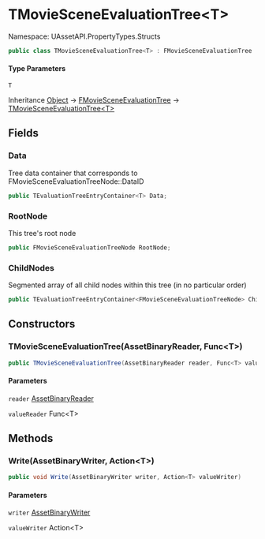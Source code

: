 # TMovieSceneEvaluationTree&lt;T&gt;

Namespace: UAssetAPI.PropertyTypes.Structs

```csharp
public class TMovieSceneEvaluationTree<T> : FMovieSceneEvaluationTree
```

#### Type Parameters

`T`<br>

Inheritance [Object](https://docs.microsoft.com/en-us/dotnet/api/system.object) → [FMovieSceneEvaluationTree](./uassetapi.propertytypes.structs.fmoviesceneevaluationtree.md) → [TMovieSceneEvaluationTree&lt;T&gt;](./uassetapi.propertytypes.structs.tmoviesceneevaluationtree-1.md)

## Fields

### **Data**

Tree data container that corresponds to FMovieSceneEvaluationTreeNode::DataID

```csharp
public TEvaluationTreeEntryContainer<T> Data;
```

### **RootNode**

This tree's root node

```csharp
public FMovieSceneEvaluationTreeNode RootNode;
```

### **ChildNodes**

Segmented array of all child nodes within this tree (in no particular order)

```csharp
public TEvaluationTreeEntryContainer<FMovieSceneEvaluationTreeNode> ChildNodes;
```

## Constructors

### **TMovieSceneEvaluationTree(AssetBinaryReader, Func&lt;T&gt;)**

```csharp
public TMovieSceneEvaluationTree(AssetBinaryReader reader, Func<T> valueReader)
```

#### Parameters

`reader` [AssetBinaryReader](./uassetapi.assetbinaryreader.md)<br>

`valueReader` Func&lt;T&gt;<br>

## Methods

### **Write(AssetBinaryWriter, Action&lt;T&gt;)**

```csharp
public void Write(AssetBinaryWriter writer, Action<T> valueWriter)
```

#### Parameters

`writer` [AssetBinaryWriter](./uassetapi.assetbinarywriter.md)<br>

`valueWriter` Action&lt;T&gt;<br>
